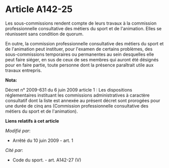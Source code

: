 # Article A142-25

Les sous-commissions rendent compte de leurs travaux à la commission professionnelle consultative des métiers du sport et de
l'animation. Elles se réunissent sans condition de quorum. 

En outre, la commission professionnelle consultative des métiers du sport et de l'animation peut instituer, pour l'examen de
certains problèmes, des sous-commissions temporaires ou permanentes au sein desquelles elle peut faire siéger, en sus de ceux
de ses membres qui auront été désignés pour en faire partie, toute personne dont la présence paraîtrait utile aux travaux
entrepris.

**Nota:**

Décret n° 2009-631 du 6 juin 2009 article 1 : Les dispositions réglementaires instituant les commissions administratives à
caractère consultatif dont la liste est annexée au présent décret sont prorogées pour une durée de cinq ans (Commission
professionnelle consultative des métiers du sport et de l'animation).

**Liens relatifs à cet article**

_Modifié par_:

  - Arrêté du 10 juin 2009 - art. 1

_Cité par_:

  - Code du sport. - art. A142-27 (V)
